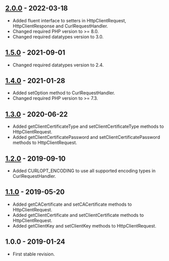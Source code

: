 ## [2.0.0] - 2022-03-18
- Added fluent interface to setters in HttpClientRequest, HttpClientResponse and CurlRequestHandler.
- Changed required PHP version to >= 8.0.
- Changed required datatypes version to 3.0.

## [1.5.0] - 2021-09-01
- Changed required datatypes version to 2.4.

## [1.4.0] - 2021-01-28
- Added setOption method to CurlRequestHandler.
- Changed required PHP version to >= 7.3.

## [1.3.0] - 2020-06-22
- Added getClientCertificateType and setClientCertificateType methods to HttpClientRequest.
- Added getClientCertificatePassword and setClientCertificatePassword methods to HttpClientRequest.

## [1.2.0] - 2019-09-10
- Added CURLOPT_ENCODING to use all supported encoding types in CurlRequestHandler.

## [1.1.0] - 2019-05-20
- Added getCACertificate and setCACertificate methods to HttpClientRequest.
- Added getClientCertificate and setClientCertificate methods to HttpClientRequest.
- Added getClientKey and setClientKey methods to HttpClientRequest.

## 1.0.0 - 2019-01-24
- First stable revision.

[2.0.0]: https://github.com/themichaelhall/http-client/compare/v1.5.0...v2.0.0
[1.5.0]: https://github.com/themichaelhall/http-client/compare/v1.4.0...v1.5.0
[1.4.0]: https://github.com/themichaelhall/http-client/compare/v1.3.0...v1.4.0
[1.3.0]: https://github.com/themichaelhall/http-client/compare/v1.2.0...v1.3.0
[1.2.0]: https://github.com/themichaelhall/http-client/compare/v1.1.0...v1.2.0
[1.1.0]: https://github.com/themichaelhall/http-client/compare/v1.0.0...v1.1.0
